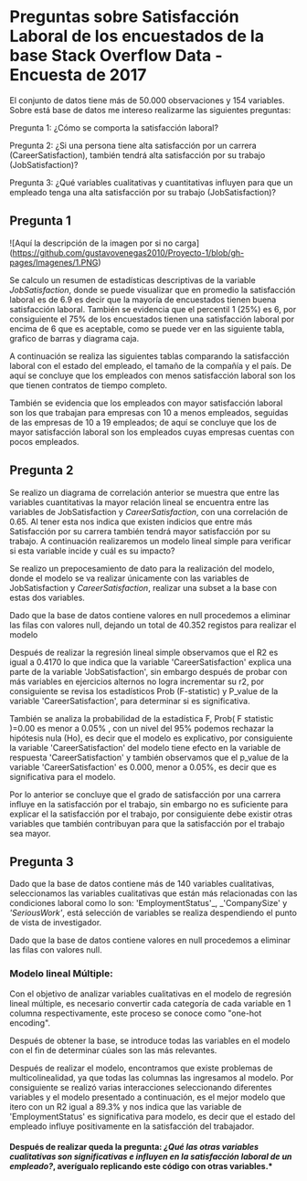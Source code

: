 # Preguntas sobre Satisfacción Laboral de los encuestados de la base Stack Overflow Data - Encuesta de 2017

El conjunto de datos tiene más de 50.000 observaciones y 154 variables. Sobre está base de datos me intereso realizarme las siguientes preguntas: 

Pregunta 1: ¿Cómo se comporta la satisfacción laboral?

Pregunta 2: ¿Si una persona tiene alta satisfacción por un carrera (CareerSatisfaction), también tendrá alta satisfacción por su trabajo (JobSatisfaction)?

Pregunta 3: ¿Qué variables cualitativas y cuantitativas influyen para que un empleado tenga una alta satisfacción por su trabajo (JobSatisfaction)?


## Pregunta 1

![Aquí la descripción de la imagen por si no carga]
(https://github.com/gustavovenegas2010/Proyecto-1/blob/gh-pages/Imagenes/1.PNG)



Se calculo un resumen de estadísticas descriptivas de la variable _JobSatisfaction_, donde se puede visualizar que en promedio la satisfacción laboral es de 6.9 es decir que la mayoría de encuestados tienen buena satisfacción laboral. También se evidencia que el percentil 1 (25%) es 6, por consiguiente el 75% de los encuestados tienen una satisfacción laboral por encima de 6 que es aceptable, como se puede ver en las siguiente tabla, grafico de barras y diagrama caja.

A continuación se realiza las siguientes tablas comparando la satisfacción laboral con el estado del empleado, el tamaño de la compañía y el país. De aquí se concluye que los empleados con menos satisfacción laboral son los que tienen contratos de tiempo completo.

También se evidencia que los empleados con mayor satisfacción laboral son los que trabajan para empresas con 10 a menos empleados, seguidas de las empresas de 10 a 19 empleados; de aquí se concluye que los de mayor satisfacción laboral son los empleados cuyas empresas cuentas con pocos empleados.

## Pregunta 2

Se realizo un diagrama de correlación anterior se muestra que entre las variables cuantitativas la mayor relación lineal se encuentra entre las variables de JobSatisfaction y _CareerSatisfaction_, con una correlación de 0.65. Al tener esta nos indica que existen indicios que entre más Satisfacción por su carrera también tendrá mayor satisfacción por su trabajo. A continuación realizaremos un modelo lineal simple para verificar si esta variable incide y cuál es su impacto?

Se realizo un prepocesamiento de dato para la realización del modelo, donde el modelo se va realizar únicamente con las variables de JobSatisfaction y _CareerSatisfaction_, realizar una subset a la base con estas dos variables.

Dado que la base de datos contiene valores en null procedemos a eliminar las filas con valores null, dejando un total de 40.352 registos para realizar el modelo

Después de realizar la regresión lineal simple observamos que el R2 es igual a 0.4170 lo que indica que la variable 'CareerSatisfaction' explica una parte de la variable 'JobSatisfaction', sin embargo después de probar con más variables en ejercicios alternos no logra incrementar su r2, por consiguiente se revisa los estadísticos Prob (F-statistic) y P_value de la variable 'CareerSatisfaction', para determinar si es significativa.

También se analiza la probabilidad de la estadística F, Prob( F statistic )=0.00 es menor a 0.05% , con un nivel del 95% podemos rechazar la hipótesis nula (Ho), es decir que el modelo es explicativo, por consiguiente la variable 'CareerSatisfaction' del modelo tiene efecto en la variable de respuesta 'CareerSatisfaction' y también observamos que el p_value de la variable 'CareerSatisfaction' es 0.000, menor a 0.05%, es decir que es significativa para el modelo.

Por lo anterior se concluye que el grado de satisfacción por una carrera influye en la satisfacción por el trabajo, sin embargo no es suficiente para explicar el la satisfacción por el trabajo, por consiguiente debe existir otras variables que también contribuyan para que la satisfacción por el trabajo sea mayor.

## Pregunta 3

Dado que la base de datos contiene más de 140 variables cualitativas, seleccionamos las variables cualitativas que están más relacionadas con las condiciones laboral como lo son: 'EmploymentStatus'_, _'CompanySize' y _'SeriousWork'_, está selección de variables se realiza despendiendo el punto de vista de investigador.

Dado que la base de datos contiene valores en null procedemos a eliminar las filas con valores null.

### Modelo lineal Múltiple:

Con el objetivo de analizar variables cualitativas en el modelo de regresión lineal múltiple, es necesario convertir cada categoría de cada variable en 1 columna respectivamente, este proceso se conoce como "one-hot encoding".

Después de obtener la base, se introduce todas las variables en el modelo con el fin de determinar cúales son las más relevantes.

Después de realizar el modelo, encontramos que existe problemas de multicolinealidad, ya que todas las columnas las ingresamos al modelo. Por consiguiente se realizó varias interacciones seleccionando diferentes variables y el modelo presentado a continuación, es el mejor modelo que itero con un R2 igual a 89.3% y nos indica que las variable de 'EmploymentStatus' es significativa para modelo, es decir que el estado del empleado influye positivamente en la satisfacción del trabajador.

#### Después de realizar queda la pregunta: _¿Qué las otras variables cualitativas son significativas e influyen en la satisfacción laboral de un empleado?_, averígualo replicando este código con otras variables.*




